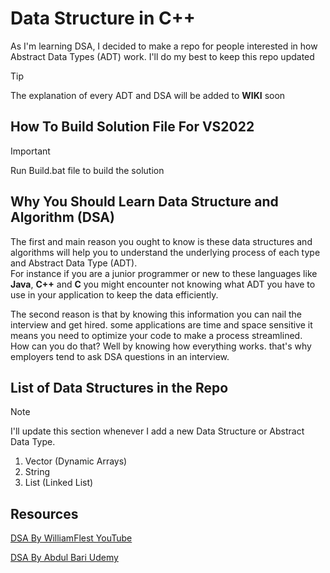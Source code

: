 # Data Structure in C++

As I'm learning DSA, I decided to make a repo for people interested in how Abstract Data Types (ADT) work. I'll do my best to keep this repo updated

> [!TIP]
> The explanation of every ADT and DSA will be added to **WIKI** soon

## How To Build Solution File For VS2022

> [!IMPORTANT]
> Run Build.bat file to build the solution

## Why You Should Learn Data Structure and Algorithm (DSA)

The first and main reason you ought to know is these data structures and algorithms will help you to understand the underlying process of each type and Abstract Data Type (ADT). <br>
For instance if you are a junior programmer or new to these languages like **Java**, **C++** and **C** you might encounter not knowing what ADT you have to use in your application to keep the data efficiently.

The second reason is that by knowing this information you can nail the interview and get hired. some applications are time and space sensitive it means you need to optimize your code to make a process streamlined. <br>
How can you do that? Well by knowing how everything works. that's why employers tend to ask DSA questions in an interview.

## List of Data Structures in the Repo

> [!NOTE]
> I'll update this section whenever I add a new Data Structure or Abstract Data Type.

1. Vector (Dynamic Arrays)
2. String
3. List (Linked List)

## Resources

[DSA By WilliamFlest YouTube](https://www.youtube.com/playlist?list=PLDV1Zeh2NRsB6SWUrDFW2RmDotAfPbeHu)

[DSA By Abdul Bari Udemy](https://www.udemy.com/course/datastructurescncpp/)
